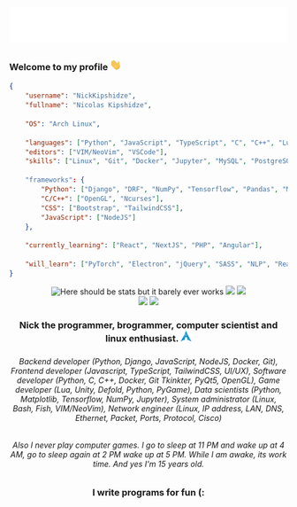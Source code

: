 <h1 align="center">
    <img src="https://raw.githubusercontent.com/NickKipshidze/NickKipshidze/main/name.svg" alt="Nick Kipshidze"/>
</h1>

<h3 align="left">
    Welcome to my profile <img src="https://raw.githubusercontent.com/NickKipshidze/NickKipshidze/main/wave.gif" height="20px" alt="👋">
</h3>

<!-- Cool JSON profile lol -->

```JSON
{
    "username": "NickKipshidze",
    "fullname": "Nicolas Kipshidze",

    "OS": "Arch Linux",

    "languages": ["Python", "JavaScript", "TypeScript", "C", "C++", "Lua"],
    "editors": ["VIM/NeoVim", "VSCode"],
    "skills": ["Linux", "Git", "Docker", "Jupyter", "MySQL", "PostgreSQL", "Bash", "Fish", "Unity", "Defold"]

    "frameworks": {
        "Python": ["Django", "DRF", "NumPy", "Tensorflow", "Pandas", "Matplotlib", "OpenCV", "PyQt5", "Tkinter", "PyGame"],
        "C/C++": ["OpenGL", "Ncurses"],
        "CSS": ["Bootstrap", "TailwindCSS"],
        "JavaScript": ["NodeJS"]
    },

    "currently_learning": ["React", "NextJS", "PHP", "Angular"],

    "will_learn": ["PyTorch", "Electron", "jQuery", "SASS", "NLP", "React Native"]
}
```

<div align="center">
    <img alt="Here should be stats but it barely ever works" src="https://streak-stats.demolab.com/?user=NickKipshidze&hide_border=true&card_width=700&theme=react" width=700>
    <img src="https://github-profile-summary-cards.vercel.app/api/cards/profile-details?username=NickKipshidze&theme=react&hide_border=true" width=700>
    <img src="https://github-readme-activity-graph.vercel.app/graph?username=NickKipshidze&theme=react&hide_border=true" width=700>
    <div>
        <img src="https://github-profile-summary-cards.vercel.app/api/cards/stats?username=NickKipshidze&theme=react&hide_border=true" height=226>
        <img src="https://github-readme-stats.vercel.app/api/top-langs/?username=nickkipshidze&langs_count=10&theme=react&layout=compact&hide_border=true&exclude_repo=dotfiles" height=226>
    </div>
</div>

<h3 align="center">Nick the programmer, brogrammer, computer scientist and linux enthusiast. <img src="./arch.png" height="20px" alt="arch"><h3>
<h6 align="center">Backend developer (Python, Django, JavaScript, NodeJS, Docker, Git), Frontend developer (Javascript, TypeScript, TailwindCSS, UI/UX), Software developer (Python, C, C++, Docker, Git Tkinkter, PyQt5, OpenGL), Game developer (Lua, Unity, Defold, Python, PyGame), Data scientists (Python, Matplotlib, Tensorflow, NumPy, Jupyter), System administrator (Linux, Bash, Fish, VIM/NeoVim), Network engineer (Linux, IP address, LAN, DNS, Ethernet, Packet, Ports, Protocol, Cisco)</h6>
<h6 align="center">Also I never play computer games. I go to sleep at 11 PM and wake up at 4 AM, go to sleep again at 2 PM wake up at 5 PM. While I am awake, its work time. And yes I'm 15 years old.<h6>

<h3 align="center">I write programs for fun (:</h3>

